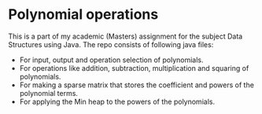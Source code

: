 
# Polynomial operations

This is a part of my academic (Masters) assignment for the subject Data Structures using Java. The repo consists of following java files:
+ For input, output and operation selection of polynomials.
+ For operations like addition, subtraction, multiplication and squaring of polynomials.
+ For making a sparse matrix that stores the coefficient and powers of the polynomial terms.
+ For applying the Min heap to the powers of the polynomials.
